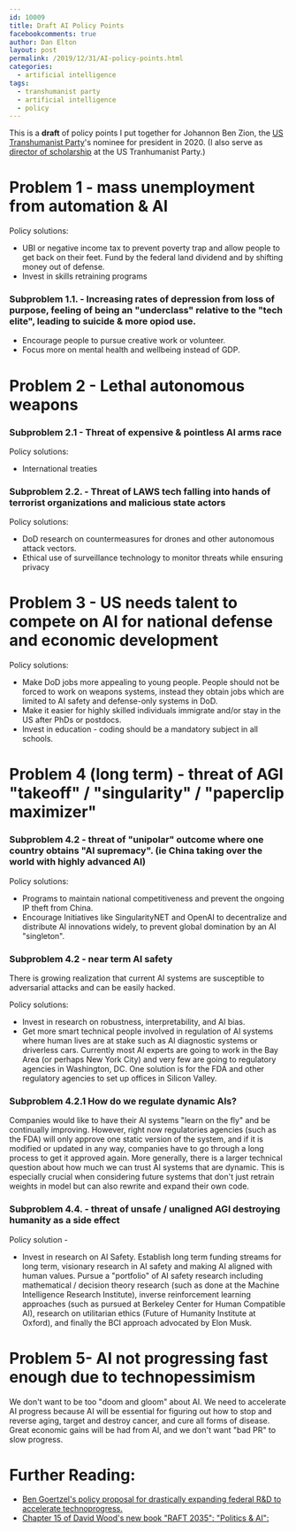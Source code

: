 ```yaml
---
id: 10009
title: Draft AI Policy Points
facebookcomments: true
author: Dan Elton
layout: post
permalink: /2019/12/31/AI-policy-points.html
categories:
  - artificial intelligence
tags:
  - transhumanist party
  - artificial intelligence
  - policy
---
```


This is a **draft** of policy points I put together for Johannon Ben Zion, the [US Transhumanist Party](https://en.wikipedia.org/wiki/Transhumanist_Party)'s nominee for president in 2020.   (I also serve as [director of scholarship](http://transhumanist-party.org/leadership/#DirectorOfScholarship) at the US Tranhumanist Party.)

# Problem 1  - mass unemployment from automation &amp; AI

Policy solutions:

- UBI or negative income tax to prevent poverty trap and allow people to get back on their feet. Fund by the federal land dividend and by shifting money out of defense.
- Invest in skills retraining programs

###  Subproblem 1.1. - Increasing rates of depression from loss of purpose, feeling of being an &quot;underclass&quot; relative to the &quot;tech elite&quot;, leading to suicide &amp; more opiod use.

- Encourage people to pursue creative work or volunteer.
- Focus more on mental health and wellbeing instead of GDP.


# Problem 2 - Lethal autonomous weapons

###  Subproblem 2.1 - Threat of expensive &amp; pointless AI arms race

Policy solutions:

- International treaties

###  Subproblem 2.2. - Threat of LAWS tech falling into hands of terrorist organizations and malicious state actors

Policy solutions:

- DoD research on countermeasures for drones and other autonomous attack vectors.
- Ethical use of surveillance technology to monitor threats while ensuring privacy

# Problem 3 - US needs talent to compete on AI for national defense and economic development

Policy solutions:

- Make DoD jobs more appealing to young people. People should not be forced to work on weapons systems, instead they obtain jobs which are limited to AI safety and defense-only systems in DoD.
- Make it easier for highly skilled individuals immigrate and/or stay in the US after PhDs or postdocs.
- Invest in education - coding should be a mandatory subject in all schools.

# Problem 4 (long term) - threat of AGI &quot;takeoff&quot; / &quot;singularity&quot; / &quot;paperclip maximizer&quot;

###  Subproblem 4.2 - threat of &quot;unipolar&quot; outcome where one country obtains &quot;AI supremacy&quot;. (ie China taking over the world with highly advanced AI)

Policy solutions:

- Programs to maintain national competitiveness and prevent the ongoing IP theft from China.
- Encourage Initiatives like SingularityNET and OpenAI to decentralize and distribute AI innovations widely, to prevent global domination by an AI &quot;singleton&quot;.

###  Subproblem 4.2 - near term AI safety

There is growing realization that current AI systems are susceptible to adversarial attacks and can be easily hacked.

Policy solutions:

- Invest in research on robustness, interpretability, and AI bias.
- Get more smart technical people involved in regulation of AI systems where human lives are at stake such as AI diagnostic systems or driverless cars. Currently most AI experts are going to work in the Bay Area (or perhaps New York City) and very few are going to regulatory agencies in Washington, DC. One solution is for the FDA and other regulatory agencies to set up offices in Silicon Valley.

###  Subproblem 4.2.1 How do we regulate dynamic AIs?

Companies would like to have their AI systems &quot;learn on the fly&quot; and be continually improving. However, right now regulatories agencies (such as the FDA) will only approve one static version of the system, and if it is modified or updated in any way, companies have to go through a long process to get it approved again. More generally, there is a larger technical question about how much we can trust AI systems that are dynamic. This is especially crucial when considering future systems that don&#39;t just retrain weights in model but can also rewrite and expand their own code.

###  Subproblem 4.4. - threat of unsafe / unaligned AGI destroying humanity as a side effect

Policy solution -

- Invest in research on AI Safety. Establish long term funding streams for long term, visionary research in AI safety and making AI aligned with human values. Pursue a &quot;portfolio&quot; of AI safety research including mathematical / decision theory research (such as done at the Machine Intelligence Research Institute), inverse reinforcement learning approaches (such as pursued at Berkeley Center for Human Compatible AI), research on utilitarian ethics (Future of Humanity Institute at Oxford), and finally the BCI approach advocated by Elon Musk.

# Problem 5- AI not progressing fast enough due to technopessimism

We don&#39;t want to be too &quot;doom and gloom&quot; about AI. We need to accelerate AI progress because AI will be essential for figuring out how to stop and reverse aging, target and destroy cancer, and cure all forms of disease. Great economic gains will be had from AI, and we don&#39;t want &quot;bad PR&quot; to slow progress.

# Further Reading:

- [Ben Goertzel&#39;s policy proposal for drastically expanding federal R&amp;D to accelerate technoprogress.](https://ieet.org/index.php/IEET2/more/goertzel20151107)
- [Chapter 15 of David Wood&#39;s new book &quot;RAFT 2035&quot;: &quot;Politics &amp; AI&quot;:](https://transpolitica.org/projects/raft-2035/15-politics-and-ai/)
